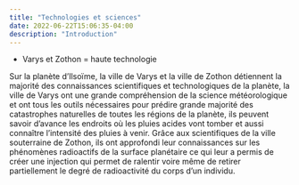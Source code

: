 ```yaml
---
title: "Technologies et sciences"
date: 2022-06-22T15:06:35-04:00
description: "Introduction"
---
```


- Varys et Zothon = haute technologie

Sur la planète d’Ilsoïme, la ville de Varys et la ville de Zothon détiennent la majorité des connaissances scientifiques et technologiques de la planète, la ville de Varys ont une grande compréhension de la science météorologique et ont tous les outils nécessaires pour prédire grande majorité des catastrophes naturelles de toutes les régions de la planète, ils peuvent savoir d’avance les endroits où les pluies acides vont tomber et aussi connaître l’intensité des pluies à venir. Grâce aux scientifiques de la ville souterraine de Zothon, ils ont approfondi leur connaissances sur les phénomènes radioactifs de la surface planétaire ce qui leur a permis de créer une injection qui permet de ralentir voire même de retirer partiellement le degré de radioactivité du corps d’un individu.
